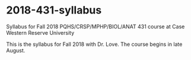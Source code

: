# 2018-431-syllabus
Syllabus for Fall 2018 PQHS/CRSP/MPHP/BIOL/ANAT 431 course at Case Western Reserve University

This is the syllabus for Fall 2018 with Dr. Love. The course begins in late August.
